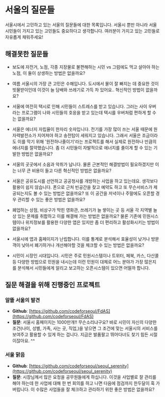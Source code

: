 서울의 질문들
==============
서울시에서 고민하고 있는 서울의 질문들에 대한 목록입니다. 서울시 뿐만 아니라 서울 시민들이 가지고 있는 고민들도 중요하다고 생각합니다. 여러분이 가지고 있는 고민들로 자유롭게 채워주세요!

## 해결못한 질문들

* 보도에 자전거, 노점, 각종 지장물로 불편해하는 시민 vs 그럼에도 먹고 살아야 하는 노점, 이 둘이 상생하는 방법은 없을까요?

* 여름 서울시의 가장 큰 고민은 수해입니다. 도시에서 물이 잘 빠지는 데 중요한 것이 빗물받이인데 이것이 늘 담배와 쓰레기로 가득 차 있어요.. 혁신적인 방법이 없을까요?

* 서울에 여전히 택시로 인해 시민들이 스트레스를 받고 있습니다. 그러는 사이 우버라는 프로그램이 나와 시민들의 호응을 받고 있는데 택시를 우버처럼 편하게 할 수는 없을까요?

* 서울은 에너지 자립율이 한자리 숫자입니다. 전기를 가장 많이 쓰는 서울 때문에 원자력발전소가 지어져야 하고 송전탑이 세워지고 있습니다. 그래서 서울은 조금이라도 이를 막기 위해 '원전하나줄이기'라는 프로젝트를 해서 실제로 원전하나 만큼의 에너지를 절약했습니다. 좀 더 시민들이 자발적으로 에너지를 줄이게 할 수 있는 기발한 방법은 없을까요?

* 서울의 곳곳에서 소음과 악취가 납니다. 물론 근본적인 해결방법이 필요하겠지만 이는 너무 큰 비용이 들고 다른 혁신적인 방법은 없을까요?

* 서울은 공유도시를 선언하고 공공청사를 개방하는 사업을 하고 있는데요. 생각보다 활용이 쉽지 않습니다. 폰으로 근처 빈공간을 찾고 예약도 하고 또 무슨서비스가 제공되는지도 볼 수 있는 방법은 없을까요? 또 이 공간을 저녁이나 주말에도 오픈할 경우 관리할 수 있는 좋은 방법은 없을까요?

* 폐업하는 상점, 비상구가 막힌 영화관, 쓰레기가 늘 쌓이는 곳 등 서울 각 지역별 늘상 있는 문제를 취합하고 이를 해결해 가는 방법은 없을까요? 물론 기존에 민원시스템이나 위치정보를 활용한 다양한 앱은 있지만 좀 더 편리하고 활성화시키는 방법이 없을까요?

* 서울시에 앱과 홈페이지가 난립합니다. 이를 통계로 분석해서 효율성이 낮거나 방문객이 낮아서 폐기하거나 개선해야할 것을 체크할 수 있는 방법은 없을까요?

* 시민이 시장인 시대입니다. 시민은 주로 민원시스템이나 트위터, 페북, 카스, 다산콜 등 다양한 방법으로 민원을 내시는데 이런 민원이 대체로 어느 분야가 가장 많은지를 분석해서 시민들에게 알리고 보고하는 오픈시스템이 있으면 어떨까 합니다.



## 질문 해결을 위해 진행중인 프로젝트

### 알뜰 서울의 발견
  * **Github**: [https://github.com/codeforseoul/FdAS](https://github.com/codeforseoul/FdAS)
  * **질문**: 서울시 홈페이지는 1000만개!! 무슨소리냐구요? 바로 시민이 자신의 다양한 조건(나이, 성별, 가족, 사는 곳, 직업,)을 넣으면 그 조건에 맞는 서울시의 서비스를 보여주고 활용할 수 있게 하는 겁니다. 지금은 발품팔고 뛰어다녀도 찾기 힘든 시절이잖아요. ^^

### 서울 맑음
  * **Github**: [https://github.com/codeforseoul/seoul_serenity](https://github.com/codeforseoul/seoul_serenity)
  * **질문**: 시장님께서 많은 요청을 공무원들에게 하십니다. 이것을 사업별로 잘 관리를 해야 하는데 한 사업에 대해 한 번 회의를 하고 나면 다음에 점검까지 한두달이 훅 가버립니다. 이 수많은 사업들을 잘 체크하고 관리하기 위한 좋은 방법은 없을까요?
